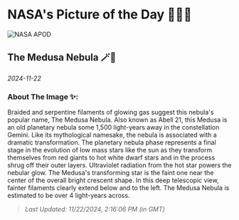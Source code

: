 
# NASA's Picture of the Day 🧑‍🚀💫

  ![NASA APOD](https://apod.nasa.gov/apod/image/2411/MEDUSA_NEBULA_FINAL_BRS_SIGNED.jpg)
  
  ## The Medusa Nebula 🪄🌌
  
  _2024-11-22_
  
  ### About The Image ✨: 
  
  Braided and serpentine filaments of glowing gas suggest this nebula's popular name, The Medusa Nebula. Also known as Abell 21, this Medusa is an old planetary nebula some 1,500 light-years away in the constellation Gemini. Like its mythological namesake, the nebula is associated with a dramatic transformation. The planetary nebula phase represents a final stage in the evolution of low mass stars like the sun as they transform themselves from red giants to hot white dwarf stars and in the process shrug off their outer layers. Ultraviolet radiation from the hot star powers the nebular glow. The Medusa's transforming star is the faint one near the center of the overall bright crescent shape. In this deep telescopic view, fainter filaments clearly extend below and to the left. The Medusa Nebula is estimated to be over 4 light-years across.
  
  
  
  > _Last Updated: 11/22/2024, 2:16:06 PM (in GMT)_
  